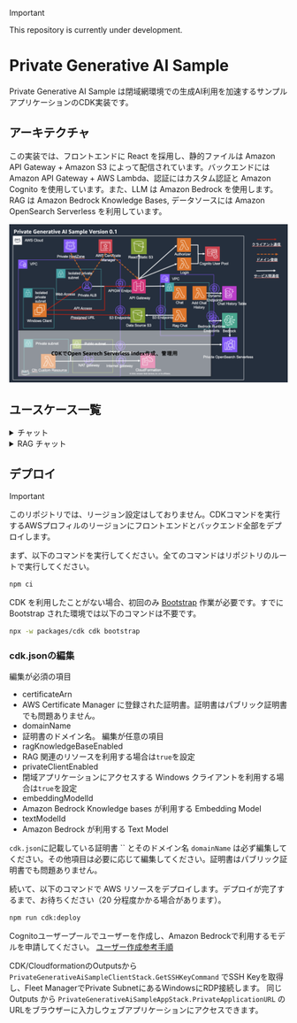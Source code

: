 > [!IMPORTANT]
> This repository is currently under development.

# Private Generative AI Sample 

Private Generative AI Sample は閉域網環境での生成AI利用を加速するサンプルアプリケーションのCDK実装です。

## アーキテクチャ

この実装では、フロントエンドに React を採用し、静的ファイルは Amazon API Gateway + Amazon S3 によって配信されています。バックエンドには Amazon API Gateway + AWS Lambda、認証にはカスタム認証と Amazon Cognito を使用しています。また、LLM は Amazon Bedrock を使用します。RAG は Amazon Bedrock Knowledge Bases, データソースには Amazon OpenSearch Serverless を利用しています。

  <img src="/imgs/arch.png"/>


## ユースケース一覧

<details>
  <summary>チャット</summary>

  大規模言語モデル (LLM) とチャット形式で対話することができます。LLM と直接対話するプラットフォームが存在するおかげで、細かいユースケースや新しいユースケースに迅速に対応することができます。また、プロンプトエンジニアリングの検証用環境としても有効です。

</details>

<details>
   <summary>RAG チャット</summary>

  RAG は LLM が苦手な最新の情報やドメイン知識を外部から伝えることで、本来なら回答できない内容にも答えられるようにする手法です。それと同時に、根拠に基づいた回答のみを許すため、LLM にありがちな「それっぽい間違った情報」を回答させないという効果もあります。例えば、社内ドキュメントを LLM に渡せば、社内の問い合わせ対応が自動化できます。このリポジトリでは Knowledge Base から情報を取得します。

</details>

## デプロイ

> [!IMPORTANT]
> このリポジトリでは、リージョン設定はしておりません。CDKコマンドを実行するAWSプロフィルのリージョンにフロントエンドとバックエンド全部をデプロイします。

まず、以下のコマンドを実行してください。全てのコマンドはリポジトリのルートで実行してください。

```bash
npm ci
```

CDK を利用したことがない場合、初回のみ [Bootstrap](https://docs.aws.amazon.com/ja_jp/cdk/v2/guide/bootstrapping.html) 作業が必要です。すでに Bootstrap された環境では以下のコマンドは不要です。

```bash
npx -w packages/cdk cdk bootstrap
```
### cdk.jsonの編集
編集が必須の項目
- certificateArn
 - AWS Certificate Manager に登録された証明書。証明書はパブリック証明書でも問題ありません。
- domainName
 - 証明書のドメイン名。
編集が任意の項目
- ragKnowledgeBaseEnabled
 - RAG 関連のリソースを利用する場合は`true`を設定
- privateClientEnabled
 - 閉域アプリケーションにアクセスする Windows クライアントを利用する場合は`true`を設定
- embeddingModelId
 - Amazon Bedrock Knowledge bases が利用する Embedding Model
- textModelId
 - Amazon Bedrock が利用する Text Model

`cdk.json`に記載している証明書 `` とそのドメイン名 `domainName` は必ず編集してください。その他項目は必要に応じて編集してください。証明書はパブリック証明書でも問題ありません。

続いて、以下のコマンドで AWS リソースをデプロイします。デプロイが完了するまで、お待ちください（20 分程度かかる場合があります）。

```bash
npm run cdk:deploy
```
Cognitoユーザープールでユーザーを作成し、Amazon Bedrockで利用するモデルを申請してください。
[ユーザー作成参考手順](https://zenn.dev/longbridge/articles/56678cbb919d61)

CDK/CloudformationのOutputsから `PrivateGenerativeAiSampleClientStack.GetSSHKeyCommand` でSSH Keyを取得し、Fleet ManagerでPrivate SubnetにあるWindowsにRDP接続します。
同じOutputs から `PrivateGenerativeAiSampleAppStack.PrivateApplicationURL` のURLをブラウザーに入力しウェブアプリケーションにアクセスできます。


